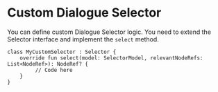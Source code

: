# Custom Dialogue Selector

You can define custom Dialogue Selector logic. You need to extend the Selector interface and implement the `select` method.

```
class MyCustomSelector : Selector {
    override fun select(model: SelectorModel, relevantNodeRefs: List<NodeRef>): NodeRef? {
         // Code here
    }
}
```
